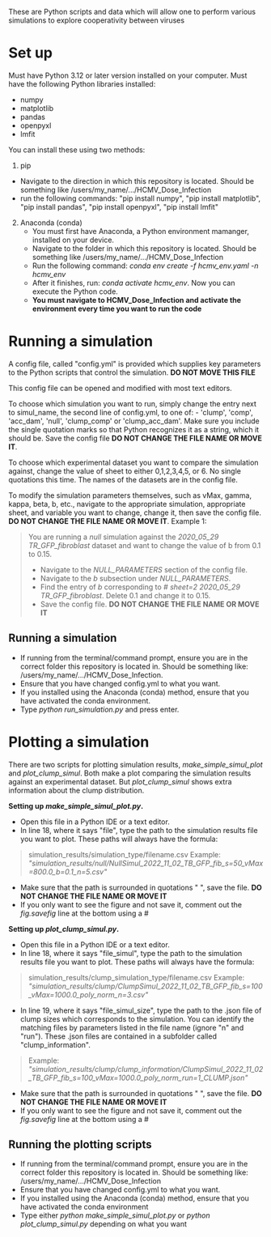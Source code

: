 These are Python scripts and data which will allow one to perform various simulations to explore cooperativity between viruses

# Set up
Must have Python 3.12 or later version installed on your computer.
Must have the following Python libraries installed:
 - numpy
 - matplotlib
 - pandas
 - openpyxl
 - lmfit

You can install these using two methods:
1. pip
 - Navigate to the direction in which this repository is located. Should be something like /users/my_name/.../HCMV_Dose_Infection
 - run the following commands: "pip install numpy", "pip install matplotlib", "pip install pandas", "pip install openpyxl", "pip install lmfit"
2. Anaconda (conda)
   - You must first have Anaconda, a Python environment mamanger, installed on your device.
   - Navigate to the folder in which this repository is located. Should be something like /users/my_name/.../HCMV_Dose_Infection
   - Run the following command: *conda env create -f hcmv_env.yaml -n hcmv_env*
   - After it finishes, run: *conda activate hcmv_env*. Now you can execute the Python code.
   - **You must navigate to HCMV_Dose_Infection and activate the environment every time you want to run the code**

# Running a simulation

A config file, called "config.yml" is provided which supplies key parameters to the Python scripts that control the simulation. **DO NOT MOVE THIS FILE**

This config file can be opened and modified with most text editors.

To choose which simulation you want to run, simply change the entry next to simul_name, the second line of config.yml, to one of: 
    - 'clump', 'comp', 'acc_dam', 'null', 'clump_comp' or 'clump_acc_dam'. 
Make sure you include the single quotation marks so that Python recognizes it as a string, which it should be. Save the config file **DO NOT CHANGE THE FILE NAME OR MOVE IT**.

To choose which experimental dataset you want to compare the simulation against, change the value of sheet to either 0,1,2,3,4,5, or 6. No single quotations this time. The names of the datasets are in the config file.

To modify the simulation parameters themselves, such as vMax, gamma, kappa, beta, b, etc., navigate to the appropriate simulation, appropriate sheet, and variable you want to change, change it, then save the config file. **DO NOT CHANGE THE FILE NAME OR MOVE IT**. Example 1:

> You are running a *null* simulation against the *2020_05_29 TR_GFP_fibroblast* dataset and want to change the value of b from 0.1 to 0.15.
> - Navigate to the *NULL_PARAMETERS* section of the config file. 
> - Navigate to the *b* subsection under *NULL_PARAMETERS*. 
> - Find the entry of *b* corresponding to *# sheet=2 2020_05_29 TR_GFP_fibroblast*. Delete 0.1 and change it to 0.15.
> - Save the config file. **DO NOT CHANGE THE FILE NAME OR MOVE IT**

## Running a simulation
- If running from the terminal/command prompt, ensure you are in the correct folder this repository is located in. Should be something like: /users/my_name/.../HCMV_Dose_Infection.
- Ensure that you have changed config.yml to what you want.
- If you installed using the Anaconda (conda) method, ensure that you have activated the conda environment.
- Type *python run_simulation.py* and press enter.

# Plotting a simulation
There are two scripts for plotting simulation results, *make_simple_simul_plot* and *plot_clump_simul*. Both make a plot comparing the simulation results against an experimental dataset. But *plot_clump_simul* shows extra information about the clump distribution.

**Setting up *make_simple_simul_plot.py*.**
- Open this file in a Python IDE or a text editor.
- In line 18, where it says "file", type the path to the simulation results file you want to plot. These paths will always have the formula:
> simulation_results/simulation_type/filename.csv
> Example: *"simulation_results/null/NullSimul_2022_11_02_TB_GFP_fib_s=50_vMax=800.0_b=0.1_n=5.csv"*
- Make sure that the path is surrounded in quotations " ", save the file. **DO NOT CHANGE THE FILE NAME OR MOVE IT**
- If you only want to see the figure and not save it, comment out the *fig.savefig* line at the bottom using a #

**Setting up *plot_clump_simul.py*.**
- Open this file in a Python IDE or a text editor.
- In line 18, where it says "file_simul", type the path to the simulation results file you want to plot. These paths will always have the formula:
> simulation_results/clump_simulation_type/filename.csv
> Example: *"simulation_results/clump/ClumpSimul_2022_11_02_TB_GFP_fib_s=100_vMax=1000.0_poly_norm_n=3.csv"*
- In line 19, where it says "file_simul_size", type the path to the .json file of clump sizes which corresponds to the simulation. You can identify the matching files by parameters listed in the file name (ignore "n" and "run"). These .json files are contained in a subfolder called "clump_information".
> Example: *"simulation_results/clump/clump_information/ClumpSimul_2022_11_02_TB_GFP_fib_s=100_vMax=1000.0_poly_norm_run=1_CLUMP.json"*
- Make sure that the path is surrounded in quotations " ", save the file. **DO NOT CHANGE THE FILE NAME OR MOVE IT**
- If you only want to see the figure and not save it, comment out the *fig.savefig* line at the bottom using a #

## Running the plotting scripts
- If running from the terminal/command prompt, ensure you are in the correct folder this repository is located in. Should be something like: /users/my_name/.../HCMV_Dose_Infection
- Ensure that you have changed config.yml to what you want.
- If you installed using the Anaconda (conda) method, ensure that you have activated the conda environment
- Type either *python make_simple_simul_plot.py* or *python plot_clump_simul.py* depending on what you want